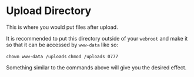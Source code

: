 # Upload Directory

This is where you would put files after upload.

It is recommended to put this directory outside of your `webroot` and make it so that it can be accessed by `www-data` like so:

`chown www-data /uploads`
`chmod /uploads 0777`

Something similar to the commands above will give you the desired effect.

